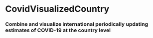 # CovidVisualizedCountry

### Combine and visualize international periodically updating estimates of COVID-19 at the country level

